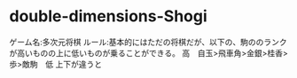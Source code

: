 # double-dimensions-Shogi
ゲーム名:多次元将棋
ルール:基本的にはただの将棋だが、以下の、駒ののランクが高いものの上に低いものが乗ることができる。
高　自玉>飛車角>金銀>桂香>歩>敵駒　低
上下が違うと
